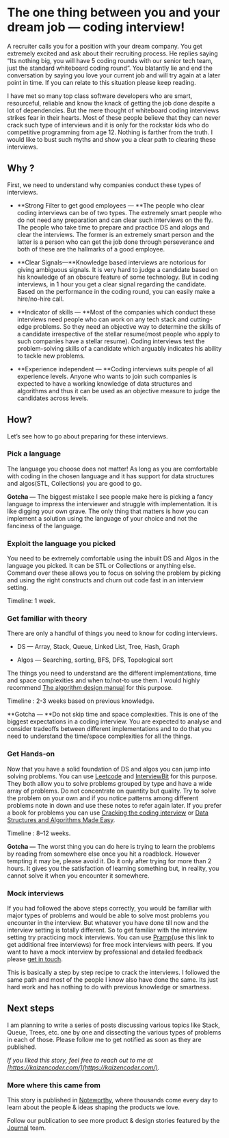 
# The one thing between you and your dream job — coding interview!

A recruiter calls you for a position with your dream company. You get extremely excited and ask about their recruiting process. He replies saying “Its nothing big, you will have 5 coding rounds with our senior tech team, just the standard whiteboard coding round”. You blatantly lie and end the conversation by saying you love your current job and will try again at a later point in time. If you can relate to this situation please keep reading.

I have met so many top class software developers who are smart, resourceful, reliable and know the knack of getting the job done despite a lot of dependencies. But the mere thought of whiteboard coding interviews strikes fear in their hearts. Most of these people believe that they can never crack such type of interviews and it is only for the rockstar kids who do competitive programming from age 12. Nothing is farther from the truth. I would like to bust such myths and show you a clear path to clearing these interviews.

## Why ?

First, we need to understand why companies conduct these types of interviews.

* **Strong Filter to get good employees — **The people who clear coding interviews can be of two types. The extremely smart people who do not need any preparation and can clear such interviews on the fly. The people who take time to prepare and practice DS and alogs and clear the interviews. The former is an extremely smart person and the latter is a person who can get the job done through perseverance and both of these are the hallmarks of a good employee.

* **Clear Signals—**Knowledge based interviews are notorious for giving ambiguous signals. It is very hard to judge a candidate based on his knowledge of an obscure feature of some technology. But in coding interviews, in 1 hour you get a clear signal regarding the candidate. Based on the performance in the coding round, you can easily make a hire/no-hire call.

* **Indicator of skills — **Most of the companies which conduct these interviews need people who can work on any tech stack and cutting-edge problems. So they need an objective way to determine the skills of a candidate irrespective of the stellar resume(most people who apply to such companies have a stellar resume). Coding interviews test the problem-solving skills of a candidate which arguably indicates his ability to tackle new problems.

* **Experience independent — **Coding interviews suits people of all experience levels. Anyone who wants to join such companies is expected to have a working knowledge of data structures and algorithms and thus it can be used as an objective measure to judge the candidates across levels.

## How?

Let’s see how to go about preparing for these interviews.

### Pick a language

The language you choose does not matter! As long as you are comfortable with coding in the chosen language and it has support for data structures and algos(STL, Collections) you are good to go.

**Gotcha —** The biggest mistake I see people make here is picking a fancy language to impress the interviewer and struggle with implementation. It is like digging your own grave. The only thing that matters is how you can implement a solution using the language of your choice and not the fanciness of the language.

### Exploit the language you picked

You need to be extremely comfortable using the inbuilt DS and Algos in the language you picked. It can be STL or Collections or anything else. Command over these allows you to focus on solving the problem by picking and using the right constructs and churn out code fast in an interview setting.

Timeline: 1 week.

### Get familiar with theory

There are only a handful of things you need to know for coding interviews.

* DS — Array, Stack, Queue, Linked List, Tree, Hash, Graph

* Algos — Searching, sorting, BFS, DFS, Topological sort

The things you need to understand are the different implementations, time and space complexities and when to/not-to use them. I would highly recommend [The algorithm design manual](https://amzn.to/2M7fS3S) for this purpose.

Timeline : 2-3 weeks based on previous knowledge.

**Gotcha — **Do not skip time and space complexities. This is one of the biggest expectations in a coding interview. You are expected to analyse and consider tradeoffs between different implementations and to do that you need to understand the time/space complexities for all the things.

### Get Hands-on

Now that you have a solid foundation of DS and algos you can jump into solving problems. You can use [Leetcode](https://leetcode.com/) and [InterviewBit](http://interviewbit.com) for this purpose. They both allow you to solve problems grouped by type and have a wide array of problems. Do not concentrate on quantity but quality. Try to solve the problem on your own and if you notice patterns among different problems note in down and use these notes to refer again later. If you prefer a book for problems you can use [Cracking the coding interview](https://amzn.to/2MCpyR3) or [Data Structures and Algorithms Made Easy](https://amzn.to/2McLdTs).

Timeline : 8–12 weeks.

**Gotcha —** The worst thing you can do here is trying to learn the problems by reading from somewhere else once you hit a roadblock. However tempting it may be, please avoid it. Do it only after trying for more than 2 hours. It gives you the satisfaction of learning something but, in reality, you cannot solve it when you encounter it somewhere.

### Mock interviews

If you had followed the above steps correctly, you would be familiar with major types of problems and would be able to solve most problems you encounter in the interview. But whatever you have done till now and the interview setting is totally different. So to get familiar with the interview setting try practicing mock interviews. You can use [Pramp](https://pramp.com/promo/srinivasan)(use this link to get additional free interviews) for free mock interviews with peers. If you want to have a mock interview by professional and detailed feedback please [get in touch](https://kaizencoder.com/).

This is basically a step by step recipe to crack the interviews. I followed the same path and most of the people I know also have done the same. Its just hard work and has nothing to do with previous knowledge or smartness.

## Next steps

I am planning to write a series of posts discussing various topics like Stack, Queue, Trees, etc. one by one and dissecting the various types of problems in each of those. Please follow me to get notified as soon as they are published.

*If you liked this story, feel free to reach out to me at [https://kaizencoder.com/](https://kaizencoder.com/).*

### More where this came from

This story is published in [Noteworthy](http://blog.usejournal.com), where thousands come every day to learn about the people & ideas shaping the products we love.

Follow our publication to see more product & design stories featured by the [Journal](https://usejournal.com/?utm_source=usejournal.com&utm_medium=blog&utm_campaign=guest_post) team.
